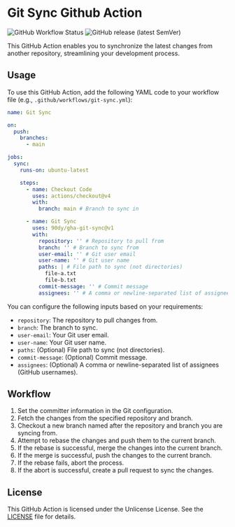 # Git Sync Github Action

![GitHub Workflow Status](https://img.shields.io/github/actions/workflow/status/90dy/gha-git-sync/semantic-release.yml)
![GitHub release (latest SemVer)](https://img.shields.io/github/v/release/90dy/gha-git-sync)

This GitHub Action enables you to synchronize the latest changes from another repository, streamlining your development process.

## Usage

To use this GitHub Action, add the following YAML code to your workflow file (e.g., `.github/workflows/git-sync.yml`):

```yaml
name: Git Sync

on:
  push:
    branches:
      - main

jobs:
  sync:
    runs-on: ubuntu-latest

    steps:
      - name: Checkout Code
        uses: actions/checkout@v4
        with:
          branch: main # Branch to sync in

      - name: Git Sync
        uses: 90dy/gha-git-sync@v1
        with:
          repository: '' # Repository to pull from
          branch: '' # Branch to sync from
          user-email: '' # Git user email
          user-name: '' # Git user name
          paths: | # File path to sync (not directories)
            file-a.txt
            file-b.txt
          commit-message: '' # Commit message
          assignees: '' # A comma or newline-separated list of assignees (GitHub usernames)
```

You can configure the following inputs based on your requirements:

- `repository`: The repository to pull changes from.
- `branch`: The branch to sync.
- `user-email`: Your Git user email.
- `user-name`: Your Git user name.
- `paths`: (Optional) File path to sync (not directories).
- `commit-message`: (Optional) Commit message.
- `assignees`: (Optional) A comma or newline-separated list of assignees (GitHub usernames).

## Workflow

1. Set the committer information in the Git configuration.
2. Fetch the changes from the specified repository and branch.
3. Checkout a new branch named after the repository and branch you are syncing from.
4. Attempt to rebase the changes and push them to the current branch.
5. If the rebase is successful, merge the changes into the current branch.
6. If the merge is successful, push the changes to the current branch.
7. If the rebase fails, abort the process.
8. If the abort is successful, create a pull request to sync the changes.

## License

This GitHub Action is licensed under the Unlicense License. See the [LICENSE](LICENSE) file for details.

